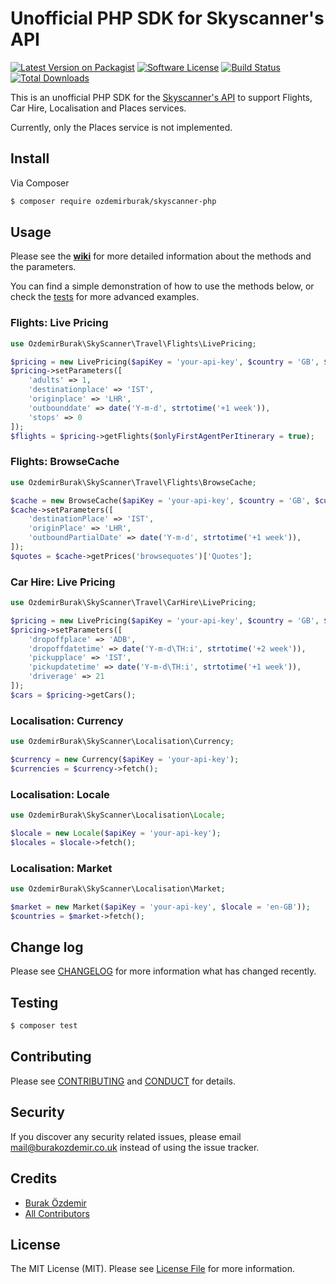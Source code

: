 # Unofficial PHP SDK for Skyscanner's API

[![Latest Version on Packagist][ico-version]][link-packagist]
[![Software License][ico-license]](LICENSE.md)
[![Build Status][ico-travis]][link-travis]
[![Total Downloads][ico-downloads]][link-downloads]

This is an unofficial PHP SDK for the [Skyscanner's API](http://business.skyscanner.net/portal/en-GB/Documentation/ApiOverview)
to support Flights, Car Hire, Localisation and Places services.

Currently, only the Places service is not implemented.

## Install

Via Composer

``` bash
$ composer require ozdemirburak/skyscanner-php
```

## Usage

Please see the **[wiki](https://github.com/ozdemirburak/skyscanner-php/wiki)** for more detailed information about the methods and the parameters.
 
You can find a simple demonstration of how to use the methods below, or check the
[tests](tests/) for more advanced examples.

### Flights: Live Pricing

``` php
use OzdemirBurak\SkyScanner\Travel\Flights\LivePricing;

$pricing = new LivePricing($apiKey = 'your-api-key', $country = 'GB', $currency = 'GBP', $locale = 'en-GB');
$pricing->setParameters([
    'adults' => 1,
    'destinationplace' => 'IST',
    'originplace' => 'LHR',
    'outbounddate' => date('Y-m-d', strtotime('+1 week')),
    'stops' => 0
]);
$flights = $pricing->getFlights($onlyFirstAgentPerItinerary = true);
```

### Flights: BrowseCache

``` php
use OzdemirBurak\SkyScanner\Travel\Flights\BrowseCache;

$cache = new BrowseCache($apiKey = 'your-api-key', $country = 'GB', $currency = 'GBP', $locale = 'en-GB');
$cache->setParameters([
    'destinationPlace' => 'IST',
    'originPlace' => 'LHR',
    'outboundPartialDate' => date('Y-m-d', strtotime('+1 week')),
]);
$quotes = $cache->getPrices('browsequotes')['Quotes'];
```
    
### Car Hire: Live Pricing

``` php
use OzdemirBurak\SkyScanner\Travel\CarHire\LivePricing;

$pricing = new LivePricing($apiKey = 'your-api-key', $country = 'GB', $currency = 'GBP', $locale = 'en-GB');
$pricing->setParameters([
    'dropoffplace' => 'ADB',
    'dropoffdatetime' => date('Y-m-d\TH:i', strtotime('+2 week')),
    'pickupplace' => 'IST',
    'pickupdatetime' => date('Y-m-d\TH:i', strtotime('+1 week')),
    'driverage' => 21
]);
$cars = $pricing->getCars();
```
    
### Localisation: Currency

``` php
use OzdemirBurak\SkyScanner\Localisation\Currency;

$currency = new Currency($apiKey = 'your-api-key');
$currencies = $currency->fetch();
```
    
### Localisation: Locale

``` php
use OzdemirBurak\SkyScanner\Localisation\Locale;

$locale = new Locale($apiKey = 'your-api-key');
$locales = $locale->fetch();
```
    
### Localisation: Market

``` php
use OzdemirBurak\SkyScanner\Localisation\Market;

$market = new Market($apiKey = 'your-api-key', $locale = 'en-GB'));
$countries = $market->fetch();
```

## Change log

Please see [CHANGELOG](CHANGELOG.md) for more information what has changed recently.

## Testing

``` bash
$ composer test
```

## Contributing

Please see [CONTRIBUTING](CONTRIBUTING.md) and [CONDUCT](CONDUCT.md) for details.

## Security

If you discover any security related issues, please email mail@burakozdemir.co.uk instead of using the issue tracker.

## Credits

- [Burak Özdemir][link-author]
- [All Contributors][link-contributors]

## License

The MIT License (MIT). Please see [License File](LICENSE.md) for more information.

[ico-version]: https://img.shields.io/packagist/v/ozdemirburak/skyscanner-php.svg?style=flat-square
[ico-license]: https://img.shields.io/badge/license-MIT-brightgreen.svg?style=flat-square
[ico-travis]: https://img.shields.io/travis/ozdemirburak/skyscanner-php/master.svg?style=flat-square
[ico-downloads]: https://img.shields.io/packagist/dt/ozdemirburak/skyscanner-php.svg?style=flat-square

[link-packagist]: https://packagist.org/packages/ozdemirburak/skyscanner-php
[link-travis]: https://travis-ci.org/ozdemirburak/skyscanner-php
[link-downloads]: https://packagist.org/packages/ozdemirburak/skyscanner-php
[link-author]: https://github.com/ozdemirburak
[link-contributors]: ../../contributors
